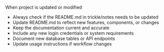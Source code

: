 When project is updated or modified
- Always check if the README.md in trickle/notes needs to be updated
- Update README.md to reflect new features, components, or changes
- Keep the documentation current and accurate
- Include any new login credentials or system requirements
- Document new database tables or API endpoints
- Update usage instructions if workflow changes
